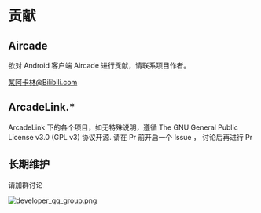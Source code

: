 # 贡献 

## Aircade

欲对 Android 客户端 Aircade 进行贡献，请联系项目作者。 

某阿卡林@Bilibili.com

## ArcadeLink.*

ArcadeLink 下的各个项目，如无特殊说明，遵循 The GNU General Public License v3.0 (GPL v3) 协议开源. 请在 Pr 前开启一个 Issue ，
讨论后再进行 Pr

## 长期维护

请加群讨论

![developer_qq_group.png](developer_qq_group.png)
